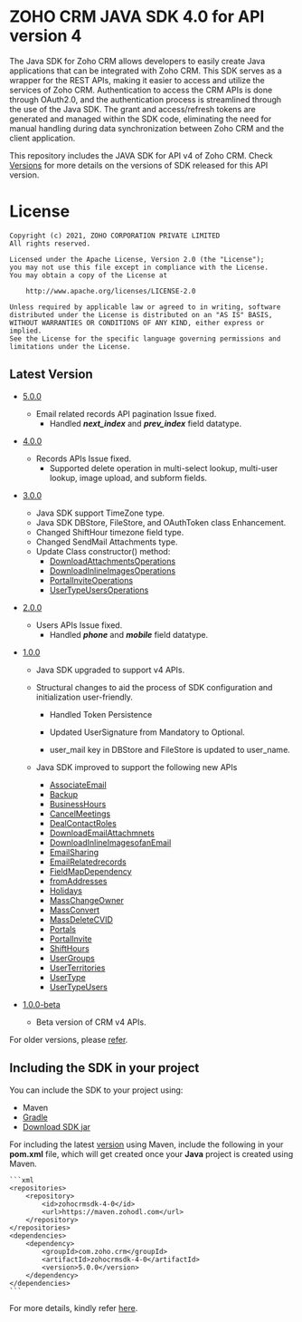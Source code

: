 # ZOHO CRM JAVA SDK 4.0 for API version 4

The Java SDK for Zoho CRM allows developers to easily create Java applications that can be integrated with Zoho CRM. This SDK serves as a wrapper for the REST APIs, making it easier to access and utilize the services of Zoho CRM. 
Authentication to access the CRM APIs is done through OAuth2.0, and the authentication process is streamlined through the use of the Java SDK. The grant and access/refresh tokens are generated and managed within the SDK code, eliminating the need for manual handling during data synchronization between Zoho CRM and the client application.

This repository includes the JAVA SDK for API v4 of Zoho CRM. Check [Versions](https://github.com/zoho/zohocrm-java-sdk-4.0/releases) for more details on the versions of SDK released for this API version.

License
=======

    Copyright (c) 2021, ZOHO CORPORATION PRIVATE LIMITED 
    All rights reserved. 

    Licensed under the Apache License, Version 2.0 (the "License"); 
    you may not use this file except in compliance with the License. 
    You may obtain a copy of the License at 
    
        http://www.apache.org/licenses/LICENSE-2.0 
    
    Unless required by applicable law or agreed to in writing, software 
    distributed under the License is distributed on an "AS IS" BASIS, 
    WITHOUT WARRANTIES OR CONDITIONS OF ANY KIND, either express or implied. 
    See the License for the specific language governing permissions and 
    limitations under the License.

## Latest Version

- [5.0.0](/versions/5.0.0/README.md)
    
    - Email related records API pagination Issue fixed.
        - Handled ***next_index*** and ***prev_index*** field datatype.

- [4.0.0](/versions/4.0.0/README.md)

    - Records APIs Issue fixed.
        - Supported delete operation in multi-select lookup, multi-user lookup, image upload, and subform fields.

- [3.0.0](/versions/3.0.0/README.md)

    - Java SDK support TimeZone type.
    - Java SDK DBStore, FileStore, and OAuthToken class Enhancement.
    - Changed ShiftHour timezone field type.
    - Changed SendMail Attachments type.
    - Update Class constructor() method:
        - [DownloadAttachmentsOperations](https://github.com/zoho/zohocrm-java-sdk-4.0/commit/f1c11adebe78c84fd3a4638eea9ea688d05e798a#diff-619e50c388817911d30b89daf36281aba7254328d7178f77e466cb714800eb00)
        - [DownloadInlineImagesOperations](https://github.com/zoho/zohocrm-java-sdk-4.0/commit/f1c11adebe78c84fd3a4638eea9ea688d05e798a#diff-9c92c49c3d44570c8e1488567c4d9120bafa0ef034583f77af614567b7207a3d)
        - [PortalInviteOperations](https://github.com/zoho/zohocrm-java-sdk-4.0/commit/f1c11adebe78c84fd3a4638eea9ea688d05e798a#diff-f39717affe9d2a08435cf070f7d0fea072755c655f94df015a25fb59da9d8552)
        - [UserTypeUsersOperations](https://github.com/zoho/zohocrm-java-sdk-4.0/commit/f1c11adebe78c84fd3a4638eea9ea688d05e798a#diff-ef524ec4b6bb73c0ca5cc473435a8fde97dbaf2e6937df22c4d7fb01da868519)

- [2.0.0](/versions/2.0.0/README.md)
    
    - Users APIs Issue fixed.
        - Handled ***phone*** and ***mobile*** field datatype.

- [1.0.0](/versions/1.0.0/README.md)

    - Java SDK upgraded to support v4 APIs.

    - Structural changes to aid the process of SDK configuration and initialization user-friendly.

	  - Handled Token Persistence

	  - Updated UserSignature from Mandatory to Optional.

      - user_mail key in DBStore and FileStore is updated to user_name.

    - Java SDK improved to support the following new APIs

        - [AssociateEmail](https://www.zoho.com/crm/developer/docs/api/v4/associate-email.html)
        - [Backup](https://www.zoho.com/crm/developer/docs/api/v4/get-backup-info.html)
        - [BusinessHours](https://www.zoho.com/crm/developer/docs/api/v4/get-business-hours.html)
        - [CancelMeetings](https://www.zoho.com/crm/developer/docs/api/v4/meeting-cancel.html)
        - [DealContactRoles](https://www.zoho.com/crm/developer/docs/api/v4/get-contact-roles-of-a-specific-deal.html)
        - [DownloadEmailAttachmnets](https://www.zoho.com/crm/developer/docs/api/v4/download-email-attachments.html)
        - [DownloadInlineImagesofanEmail](https://www.zoho.com/crm/developer/docs/api/v4/download-inline-images.html)
        - [EmailSharing](https://www.zoho.com/crm/developer/docs/api/v4/get-email-shared-details.html)
        - [EmailRelatedrecords](https://www.zoho.com/crm/developer/docs/api/v4/get-email-rel-list.html)
        - [FieldMapDependency](https://www.zoho.com/crm/developer/docs/api/v4/get-map-dependency.html)
        - [fromAddresses](https://www.zoho.com/crm/developer/docs/api/v4/get-from-addresses-list.html)
        - [Holidays](https://www.zoho.com/crm/developer/docs/api/v4/get-holidays.html)
        - [MassChangeOwner](https://www.zoho.com/crm/developer/docs/api/v4/mass-change-owner.html)
        - [MassConvert](https://www.zoho.com/crm/developer/docs/api/v4/mass-convert-lead.html)
        - [MassDeleteCVID](https://www.zoho.com/crm/developer/docs/api/v4/mass-delete.html)
        - [Portals](https://www.zoho.com/crm/developer/docs/api/v4/get-portals.html)
        - [PortalInvite](https://www.zoho.com/crm/developer/docs/api/v4/invite-user.html)
        - [ShiftHours](https://www.zoho.com/crm/developer/docs/api/v4/get-shift-hours.html)
        - [UserGroups](https://www.zoho.com/crm/developer/docs/api/v4/get-user-groups.html)
        - [UserTerritories](https://www.zoho.com/crm/developer/docs/api/v4/get-user-territories.html)
        - [UserType](https://www.zoho.com/crm/developer/docs/api/v4/get-user-types.html)
        - [UserTypeUsers](https://www.zoho.com/crm/developer/docs/api/v4/get-users-user-type.html)
	

- [1.0.0-beta](/versions/1.0.0-beta/README.md)

    - Beta version of CRM v4 APIs.

For older versions, please [refer](https://github.com/zoho/zohocrm-java-sdk-4.0/releases).


## Including the SDK in your project
You can include the SDK to your project using:
- Maven
- [Gradle](/versions/5.0.0/README.md)
- [Download SDK jar](https://maven.zohodl.com/com/zoho/crm/zohocrmsdk-4-0/5.0.0/zohocrmsdk-4-0-5.0.0.jar)

For including the latest [version](https://github.com/zoho/zohocrm-java-sdk-4.0/releases/tag/5.0.0) using Maven, include the following in your **pom.xml** file, which will get created once your **Java** project is created using Maven.

    ```xml
    <repositories>
        <repository>
            <id>zohocrmsdk-4-0</id>
            <url>https://maven.zohodl.com</url>
        </repository>
    </repositories>
    <dependencies>
        <dependency>
            <groupId>com.zoho.crm</groupId>
            <artifactId>zohocrmsdk-4-0</artifactId>
            <version>5.0.0</version>
        </dependency>
    </dependencies>
    ```

For more details, kindly refer [here](/versions/5.0.0/README.md).
